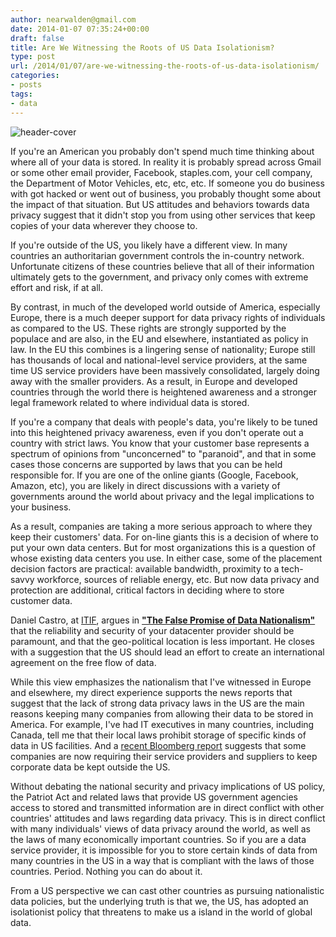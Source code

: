 ```yaml
---
author: nearwalden@gmail.com
date: 2014-01-07 07:35:24+00:00
draft: false
title: Are We Witnessing the Roots of US Data Isolationism?
type: post
url: /2014/01/07/are-we-witnessing-the-roots-of-us-data-isolationism/
categories:
- posts
tags:
- data
---
```


![header-cover](http://upload.wikimedia.org/wikipedia/commons/8/84/National_Security_Agency_headquarters%2C_Fort_Meade%2C_Maryland.jpg)

If you're an American you probably don't spend much time thinking about where all of your data is stored.  In reality it  is probably spread across Gmail or some other email provider, Facebook, staples.com, your cell company, the Department of Motor Vehicles, etc, etc, etc.  If someone you do business with got hacked or went out of business, you probably thought some about the impact of that situation.  But US attitudes and behaviors towards data privacy suggest that it didn't stop you from using other services that keep copies of your data wherever they choose to.





If you're outside of the US, you likely have a different view. In many countries an authoritarian government controls the in-country network. Unfortunate citizens of these countries believe that all of their information ultimately gets to the government, and privacy only comes with extreme effort and risk, if at all.





By contrast, in much of the developed world outside of America, especially Europe, there is a much deeper support for data privacy rights of individuals as compared to the US.  These rights are strongly supported by the populace and are also, in the EU and elsewhere, instantiated as policy in law. In the EU this combines is a lingering sense of nationality; Europe still has thousands of local and national-level service providers, at the same time US service providers have been massively consolidated, largely doing away with the smaller providers.  As a result, in Europe and developed countries through the world there is heightened awareness and a stronger legal framework related to where individual data is stored.





If you're a company that deals with people's data, you're likely to be tuned into this heightened privacy awareness, even if you don't operate out a country with strict laws.  You know that your customer base represents a spectrum of opinions from "unconcerned" to "paranoid", and that in some cases those concerns are supported by laws that you can be held responsible for.  If you are one of the online giants (Google, Facebook, Amazon, etc), you are likely in direct discussions with a variety of governments around the world about privacy and the legal implications to your business.





As a result, companies are taking a more serious approach to where they keep their customers' data.   For on-line giants this is a decision of where to put your own data centers.  But for most organizations this is a question of whose existing data centers you use. In either case, some of the placement decision factors are practical:  available bandwidth, proximity to a tech-savvy workforce, sources of reliable energy, etc.  But now data privacy and protection are additional, critical factors in deciding where to store customer data.





Daniel Castro, at [ITIF](http://itif.org), argues in [**"The False Promise of Data Nationalism"**](http://www.itif.org/publications/false-promise-data-nationalism) that the reliability and security of your datacenter provider should be paramount, and that the geo-political location is less important.  He closes with a suggestion that the US should lead an effort to create an international agreement on the free flow of data.





While this view emphasizes the nationalism that I've witnessed in Europe and elsewhere, my direct experience supports the news reports that suggest that the lack of strong data privacy laws in the US are the main reasons keeping many companies from allowing their data to be stored in America.  For example, I've had IT executives in many countries, including Canada, tell me that their local laws prohibit storage of specific kinds of data in US facilities.  And a [recent Bloomberg report](http://www.bloomberg.com/news/2013-12-24/a-new-twist-in-international-relations-the-corporate-keep-my-data-out-of-the-u-s-clause.html) suggests that some companies are now requiring their service providers  and suppliers to keep corporate data be kept outside the US.





Without debating the national security and privacy implications of US policy, the Patriot Act and related laws that provide US government agencies access to stored and transmitted information  are in direct conflict with other countries' attitudes and laws regarding data privacy.  This is in direct conflict with many individuals' views of data privacy around the world, as well as the laws of many economically important countries.  So if you are a data service provider, it is impossible for you to store certain kinds of data from many countries in the US in a way that is compliant with the laws of those countries.  Period.  Nothing you can do about it.





From a US perspective we can cast other countries as pursuing nationalistic data policies, but the underlying truth is that we, the US, has adopted an isolationist policy that threatens to make us a island in the world of global data.



